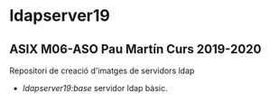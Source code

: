 # ldapserver19

## ASIX M06-ASO Pau Martín Curs 2019-2020

Repositori de creació d'imatges de servidors ldap

* *ldapserver19:base* servidor ldap bàsic.
